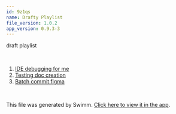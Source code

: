 ```yaml
---
id: 9z1qs
name: Drafty Playlist
file_version: 1.0.2
app_version: 0.9.3-3
---
```


<!-- Intro - Do not remove this comment -->
draft playlist

<br/>

<!-- Steps - Do not remove this comment -->
1. [IDE debugging for me](ide-debugging-for-me.4gbm3.sw.md)
2. [Testing doc creation](testing-doc-creation.LTxBk.sw.md)
3. [Batch commit figma](https://www.figma.com/file/prhW0buKymkMyOM6pxI9Fu/%5B0.9.1~-1.0.0%5D-Editor?node-id=746%3A108095)


<br/>

This file was generated by Swimm. [Click here to view it in the app](http://localhost:5000/repos/Z2l0aHViJTNBJTNBc3Rva2Utd2VhdGhlciUzQSUzQUFkZGllQ29oZW4=/docs/9z1qs).